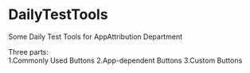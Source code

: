 # DailyTestTools
Some Daily Test Tools for AppAttribution Department

Three parts:  
  1.Commonly Used Buttons 
  2.App-dependent Buttons 
  3.Custom Buttons

